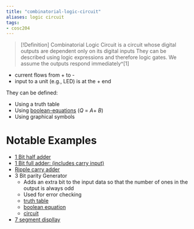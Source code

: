 ```yaml
---
title: "combinatorial-logic-circuit"
aliases: logic circuit
tags: 
- cosc204
---
```


> [!Definition]
> Combinatorial Logic Circuit is a circuit whose digital outputs are dependent only on its digital inputs
They can be described using logic expressions and therefore logic gates. We assume the outputs respond immediately^[1]

- current flows from + to -
- input to a unit (e.g., LED) is at the + end

They can be defined:
- Using a truth table
- Using [boolean-equations](notes/boolean-equations.md) ($Q\ =\ A+\ B$) 
- Using graphical symbols

# Notable Examples
- [1 Bit half adder](https://i.imgur.com/mjCVU4I.png)
- [1 Bit full adder: (includes carry input)](https://i.imgur.com/yu6kS83.png)
- [Ripple carry adder](https://i.imgur.com/HtEIZ5t.png)
- 3 Bit parity Generator
	- Adds an extra bit to the input data so that the number of ones in the output is always odd
	- Used for error checking
	- [truth table](https://i.imgur.com/KDUiJbN.png)
	- [boolean equation](https://i.imgur.com/mwBpnlO.png)
	- [circuit](https://i.imgur.com/tsgDISC.png)
- [7 segment displlay](https://i.imgur.com/qtPmtwR.png)